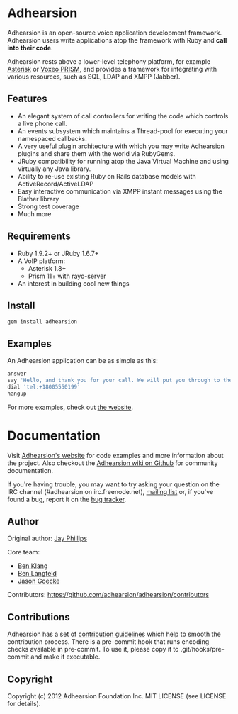 Adhearsion
===========

Adhearsion is an open-source voice application development framework. Adhearsion users write applications atop the framework with Ruby and **call into their code**.

Adhearsion rests above a lower-level telephony platform, for example [Asterisk](http://asterisk.org) or [Voxeo PRISM](http://voxeolabs.com/prism/), and provides a framework for integrating with various resources, such as SQL, LDAP and XMPP (Jabber).

Features
--------

* An elegant system of call controllers for writing the code which controls a live phone call.
* An events subsystem which maintains a Thread-pool for executing your namespaced callbacks.
* A very useful plugin architecture with which you may write Adhearsion plugins and share them with the world via RubyGems.
* JRuby compatibility for running atop the Java Virtual Machine and using virtually any Java library.
* Ability to re-use existing Ruby on Rails database models with ActiveRecord/ActiveLDAP
* Easy interactive communication via XMPP instant messages using the Blather library
* Strong test coverage
* Much more

Requirements
------------

* Ruby 1.9.2+ or JRuby 1.6.7+
* A VoIP platform:
  * Asterisk 1.8+
  * Prism 11+ with rayo-server
* An interest in building cool new things

Install
-------

`gem install adhearsion`

Examples
--------

An Adhearsion application can be as simple as this:

```ruby
answer
say 'Hello, and thank you for your call. We will put you through to the front desk now...'
dial 'tel:+18005550199'
hangup
```

For more examples, check out [the website](http://adhearsion.com/examples).

Documentation
=============

Visit [Adhearsion's website](http://adhearsion.com) for code examples and more information about the project. Also checkout the [Adhearsion wiki on Github](http://github.com/adhearsion/adhearsion/wiki) for community documentation.

If you're having trouble, you may want to try asking your question on the IRC channel (#adhearsion on irc.freenode.net), [mailing list](http://groups.google.com/group/adhearsion) or, if you've found a bug, report it on the [bug tracker](https://github.com/adhearsion/adhearsion/issues).

Author
------

Original author: [Jay Phillips](https://github.com/jicksta)

Core team:

* [Ben Klang](https://github.com/bklang)
* [Ben Langfeld](https://github.com/benlangfeld)
* [Jason Goecke](https://github.com/jsgoecke)

Contributors: https://github.com/adhearsion/adhearsion/contributors

Contributions
-----------------------------

Adhearsion has a set of [contribution guidelines](https://github.com/adhearsion/adhearsion/wiki/Contributing) which help to smooth the contribution process.
There is a pre-commit hook that runs encoding checks available in pre-commit. To use it, please copy it to .git/hooks/pre-commit and make it executable.

Copyright
---------

Copyright (c) 2012 Adhearsion Foundation Inc. MIT LICENSE (see LICENSE for details).
